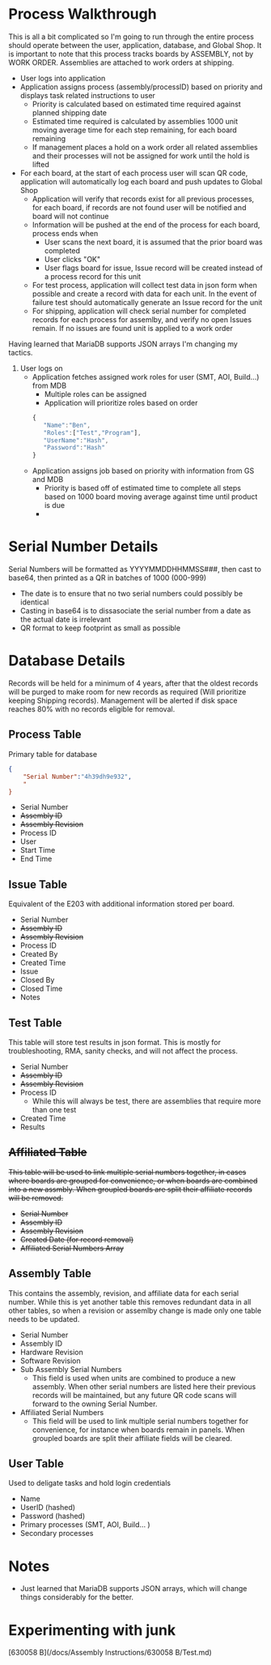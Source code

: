 # Process Walkthrough
This is all a bit complicated so I'm going to run through the entire process should operate between the user, application, database, and Global Shop.
It is important to note that this process tracks boards by ASSEMBLY, not by WORK ORDER. Assemblies are attached to work orders at shipping.
- User logs into application
- Application assigns process (assembly/processID) based on priority and displays task related instructions to user
  - Priority is calculated based on estimated time required against planned shipping date
  - Estimated time required is calculated by assemblies 1000 unit moving average time for each step remaining, for each board remaining
  - If management places a hold on a work order all related assemblies and their processes will not be assigned for work until the hold is lifted
- For each board, at the start of each process user will scan QR code, application will automatically log each board and push updates to Global Shop
  - Application will verify that records exist for all previous processes, for each board, if records are not found user will be notified and board will not continue
  - Information will be pushed at the end of the process for each board, process ends when
    - User scans the next board, it is assumed that the prior board was completed
    - User clicks "OK"
    - User flags board for issue, Issue record will be created instead of a process record for this unit
  - For test process, application will collect test data in json form when possible and create a record with data for each unit. In the event of failure test should automatically generate an Issue record for the unit
  - For shipping, application will check serial number for completed records for each process for assemlby, and verify no open Issues remain. If no issues are found unit is applied to a work order
  
Having learned that MariaDB supports JSON arrays I'm changing my tactics.
1. User logs on
   - Application fetches assigned work roles for user (SMT, AOI, Build...) from MDB
     - Multiple roles can be assigned
     - Application will prioritize roles based on order
     ```javascript
     {
        "Name":"Ben",
        "Roles":["Test","Program"],
        "UserName":"Hash",
        "Password":"Hash"
     }
     ```
   - Application assigns job based on priority with information from GS and MDB
     - Priority is based off of estimated time to complete all steps based on 1000 board moving average against time until product is due
     - 
  
# Serial Number Details

Serial Numbers will be formatted as YYYYMMDDHHMMSS###, then cast to base64, then printed as a QR in batches of 1000 (000-999)
  - The date is to ensure that no two serial numbers could possibly be identical
  - Casting in base64 is to dissasociate the serial number from a date as the actual date is irrelevant
  - QR format to keep footprint as small as possible
  
  
# Database Details

Records will be held for a minimum of 4 years, after that the oldest records will be purged to make room for new records as required (Will prioritize keeping Shipping records). Management will be alerted if disk space reaches 80% with no records eligible for removal.

## Process Table
Primary table for database
```json
{
    "Serial Number":"4h39dh9e932",
    "
}
```
   - Serial Number
   - ~~Assembly ID~~
   - ~~Assembly Revision~~ 
   - Process ID
   - User
   - Start Time
   - End Time

## Issue Table
Equivalent of the E203 with additional information stored per board.
   - Serial Number
   - ~~Assembly ID~~
   - ~~Assembly Revision~~
   - Process ID
   - Created By
   - Created Time
   - Issue
   - Closed By
   - Closed Time
   - Notes
   
## Test Table
This table will store test results in json format. This is mostly for troubleshooting, RMA, sanity checks, and will not affect the process.
   - Serial Number
   - ~~Assembly ID~~
   - ~~Assembly Revision~~
   - Process ID
     - While this will always be test, there are assemblies that require more than one test
   - Created Time
   - Results
   
## ~~Affiliated Table~~
~~This table will  be used to link multiple serial numbers together, in cases where boards are grouped for convenience, or when boards are combined into a new assmbly. When groupled boards are split their affiliate records will be removed.~~
   - ~~Serial Number~~
   - ~~Assembly ID~~
   - ~~Assembly Revision~~
   - ~~Created Date (for record removal)~~
   - ~~Affiliated Serial Numbers Array~~

## Assembly Table
This contains the assembly, revision, and affiliate data for each serial number. While this is yet another table this removes redundant data in all other tables, so when a revision or assemlby change is made only one table needs to be updated.
   - Serial Number
   - Assembly ID
   - Hardware Revision
   - Software Revision
   - Sub Assembly Serial Numbers
     - This field is used when units are combined to produce a new assembly. When other serial numbers are listed here their previous records will be maintained, but any future QR code scans will forward to the owning Serial Number.
   - Affiliated Serial Numbers
     - This field will be used to link multiple serial numbers together for convenience, for instance when boards remain in panels. When groupled boards are split their affiliate fields will be cleared.

## User Table
Used to deligate tasks and hold login credentials
   - Name
   - UserID (hashed)
   - Password (hashed)
   - Primary processes (SMT, AOI, Build... )
   - Secondary processes
   
# Notes
  - Just learned that MariaDB supports JSON arrays, which will change things considerably for the better.
# Experimenting with junk
  [630058 B](/docs/Assembly Instructions/630058 B/Test.md)
